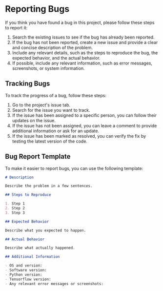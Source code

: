 # Reporting Bugs

If you think you have found a bug in this project, please follow these steps to report it:

1. Search the existing issues to see if the bug has already been reported.
2. If the bug has not been reported, create a new issue and provide a clear and concise description of the problem.
3. Include any relevant details, such as the steps to reproduce the bug, the expected behavior, and the actual behavior.
4. If possible, include any relevant information, such as error messages, screenshots, or system information.

## Tracking Bugs

To track the progress of a bug, follow these steps:

1. Go to the project's issue tab.
2. Search for the issue you want to track.
3. If the issue has been assigned to a specific person, you can follow their updates on the issue.
4. If the issue has not been assigned, you can leave a comment to provide additional information or ask for an update.
5. If the issue has been marked as resolved, you can verify the fix by testing the latest version of the code.

## Bug Report Template

To make it easier to report bugs, you can use the following template:

```md
# Description

Describe the problem in a few sentences.

## Steps to Reproduce

1. Step 1
2. Step 2
3. Step 3

## Expected Behavior

Describe what you expected to happen.

## Actual Behavior

Describe what actually happened.

## Additional Information

- OS and version:
- Software version:
- Python version:
- Tensorflow version:
- Any relevant error messages or screenshots:
```
